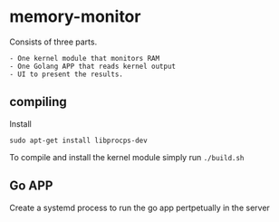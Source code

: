 # memory-monitor
Consists of three parts. 

    - One kernel module that monitors RAM
    - One Golang APP that reads kernel output
    - UI to present the results.

## compiling
Install 

``sudo apt-get install libprocps-dev``

To compile and install the kernel module simply run ``./build.sh``

## Go APP
Create a systemd process to run the go app pertpetually in the server


